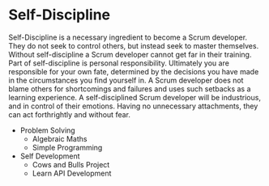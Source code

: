 # Self-Discipline
Self-Discipline is a necessary ingredient to become a Scrum developer.
They do not seek to control others, but instead seek to master themselves.
Without self-discipline a Scrum developer cannot get far in their training.
Part of self-discipline is personal responsibility.
Ultimately you are responsible for your own fate, determined by the decisions you have made in the circumstances you find yourself in.
A Scrum developer does not blame others for shortcomings and failures and uses such setbacks as a learning experience.
A self-disciplined Scrum developer will be industrious, and in control of their emotions.
Having no unnecessary attachments, they can act forthrightly and without fear.



- Problem Solving
  - Algebraic Maths
  - Simple Programming
- Self Development
   - Cows and Bulls Project
   - Learn API Development
